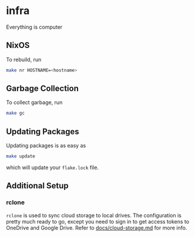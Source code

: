 # infra

Everything is computer

## NixOS

To rebuild, run

```bash
make nr HOSTNAME=<hostname>
```

## Garbage Collection

To collect garbage, run

```bash
make gc
```

## Updating Packages

Updating packages is as easy as

```bash
make update
```

which will update your `flake.lock` file.

## Additional Setup

### rclone

`rclone` is used to sync cloud storage to local drives. The configuration is pretty much ready to go, except you need to sign in to get access tokens to OneDrive and Google Drive.
Refer to [docs/cloud-storage.md](./docs/cloud-storage.md) for more info.
